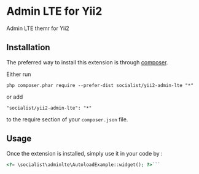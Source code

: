 Admin LTE for Yii2
==================
Admin LTE themr for Yii2

Installation
------------

The preferred way to install this extension is through [composer](http://getcomposer.org/download/).

Either run

```
php composer.phar require --prefer-dist socialist/yii2-admin-lte "*"
```

or add

```
"socialist/yii2-admin-lte": "*"
```

to the require section of your `composer.json` file.


Usage
-----

Once the extension is installed, simply use it in your code by  :

```php
<?= \socialist\adminlte\AutoloadExample::widget(); ?>```